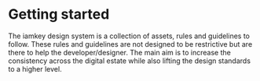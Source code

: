 
# Getting started

The iamkey design system is a collection of assets, rules and guidelines to follow. These rules and guidelines are not designed to be restrictive but are there to help the developer/designer. The main aim is to increase the consistency across the digital estate while also lifting the design standards to a higher level.
